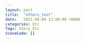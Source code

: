 ```yaml
---
layout: post
title:  "others_test"
date:   2021-08-09 13:00:00 +0000
categories: Etc
Tags: Story Etc
SceneCode: []
---
```

